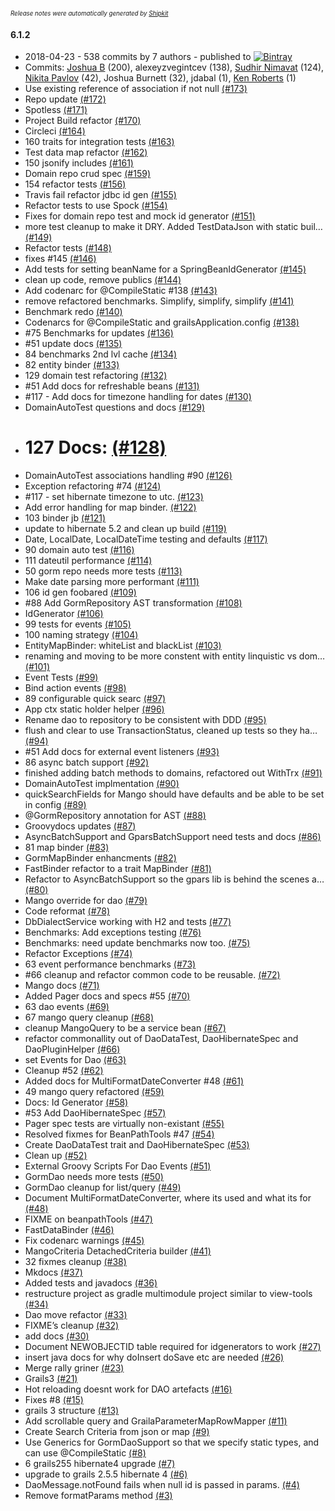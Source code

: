 <sup><sup>*Release notes were automatically generated by [Shipkit](http://shipkit.org/)*</sup></sup>

#### 6.1.2
 - 2018-04-23 - 538 commits by 7 authors - published to [![Bintray](https://img.shields.io/badge/Bintray-6.1.2-green.svg)](https://bintray.com/null/null/org.grails.plugins/6.1.2)
 - Commits: [Joshua B](https://github.com/basejump) (200), alexeyzvegintcev (138), [Sudhir Nimavat](https://github.com/snimavat) (124), [Nikita Pavlov](https://github.com/NickPavlov) (42), Joshua Burnett (32), jdabal (1), [Ken Roberts](https://github.com/ken-roberts) (1)
 - Use existing reference of association if not null [(#173)](https://github.com/yakworks/gorm-tools/pull/173)
 - Repo update [(#172)](https://github.com/yakworks/gorm-tools/pull/172)
 - Spotless [(#171)](https://github.com/yakworks/gorm-tools/pull/171)
 - Project Build refactor [(#170)](https://github.com/yakworks/gorm-tools/pull/170)
 - Circleci [(#164)](https://github.com/yakworks/gorm-tools/pull/164)
 - 160 traits for integration tests [(#163)](https://github.com/yakworks/gorm-tools/pull/163)
 - Test data map refactor [(#162)](https://github.com/yakworks/gorm-tools/pull/162)
 - 150 jsonify includes [(#161)](https://github.com/yakworks/gorm-tools/pull/161)
 - Domain repo crud spec [(#159)](https://github.com/yakworks/gorm-tools/pull/159)
 - 154 refactor tests [(#156)](https://github.com/yakworks/gorm-tools/pull/156)
 - Travis fail refactor jdbc id gen [(#155)](https://github.com/yakworks/gorm-tools/pull/155)
 - Refactor tests to use Spock [(#154)](https://github.com/yakworks/gorm-tools/issues/154)
 - Fixes for domain repo test and mock id generator [(#151)](https://github.com/yakworks/gorm-tools/pull/151)
 - more test cleanup to make it DRY. Added TestDataJson with static buil… [(#149)](https://github.com/yakworks/gorm-tools/pull/149)
 - Refactor tests [(#148)](https://github.com/yakworks/gorm-tools/pull/148)
 - fixes #145 [(#146)](https://github.com/yakworks/gorm-tools/pull/146)
 - Add tests for setting beanName for a SpringBeanIdGenerator [(#145)](https://github.com/yakworks/gorm-tools/issues/145)
 - clean up code, remove publics [(#144)](https://github.com/yakworks/gorm-tools/pull/144)
 - Add codenarc for @CompileStatic #138 [(#143)](https://github.com/yakworks/gorm-tools/pull/143)
 - remove refactored benchmarks. Simplify, simplify, simplify [(#141)](https://github.com/yakworks/gorm-tools/pull/141)
 - Benchmark redo [(#140)](https://github.com/yakworks/gorm-tools/pull/140)
 - Codenarcs for @CompileStatic and grailsApplication.config [(#138)](https://github.com/yakworks/gorm-tools/issues/138)
 - #75 Benchmarks for updates [(#136)](https://github.com/yakworks/gorm-tools/pull/136)
 - #51 update docs [(#135)](https://github.com/yakworks/gorm-tools/pull/135)
 - 84 benchmarks 2nd lvl cache [(#134)](https://github.com/yakworks/gorm-tools/pull/134)
 - 82 entity binder [(#133)](https://github.com/yakworks/gorm-tools/pull/133)
 - 129 domain test refactoring [(#132)](https://github.com/yakworks/gorm-tools/pull/132)
 - #51 Add docs for refreshable beans [(#131)](https://github.com/yakworks/gorm-tools/pull/131)
 - #117 - Add docs for timezone handling for dates [(#130)](https://github.com/yakworks/gorm-tools/pull/130)
 - DomainAutoTest questions and docs [(#129)](https://github.com/yakworks/gorm-tools/issues/129)
 - # 127 Docs: [(#128)](https://github.com/yakworks/gorm-tools/pull/128)
 - DomainAutoTest associations handling #90 [(#126)](https://github.com/yakworks/gorm-tools/pull/126)
 - Exception refactoring #74 [(#124)](https://github.com/yakworks/gorm-tools/pull/124)
 - #117 - set hibernate timezone to utc.  [(#123)](https://github.com/yakworks/gorm-tools/pull/123)
 - Add error handling for map binder. [(#122)](https://github.com/yakworks/gorm-tools/pull/122)
 - 103 binder jb [(#121)](https://github.com/yakworks/gorm-tools/pull/121)
 - update to hibernate 5.2 and clean up build [(#119)](https://github.com/yakworks/gorm-tools/pull/119)
 - Date, LocalDate, LocalDateTime testing and defaults [(#117)](https://github.com/yakworks/gorm-tools/issues/117)
 - 90 domain auto test [(#116)](https://github.com/yakworks/gorm-tools/pull/116)
 - 111 dateutil performance [(#114)](https://github.com/yakworks/gorm-tools/pull/114)
 - 50 gorm repo needs more tests [(#113)](https://github.com/yakworks/gorm-tools/pull/113)
 - Make date parsing more performant [(#111)](https://github.com/yakworks/gorm-tools/issues/111)
 - 106 id gen foobared [(#109)](https://github.com/yakworks/gorm-tools/pull/109)
 - #88 Add GormRepository AST transformation [(#108)](https://github.com/yakworks/gorm-tools/pull/108)
 - IdGenerator [(#106)](https://github.com/yakworks/gorm-tools/issues/106)
 - 99 tests for events [(#105)](https://github.com/yakworks/gorm-tools/pull/105)
 - 100 naming strategy [(#104)](https://github.com/yakworks/gorm-tools/pull/104)
 - EntityMapBinder: whiteList and blackList [(#103)](https://github.com/yakworks/gorm-tools/issues/103)
 - renaming and moving to be more constent with entity linquistic vs dom… [(#101)](https://github.com/yakworks/gorm-tools/pull/101)
 - Event Tests [(#99)](https://github.com/yakworks/gorm-tools/issues/99)
 - Bind action events [(#98)](https://github.com/yakworks/gorm-tools/pull/98)
 - 89 configurable quick searc [(#97)](https://github.com/yakworks/gorm-tools/pull/97)
 - App ctx static holder helper [(#96)](https://github.com/yakworks/gorm-tools/pull/96)
 - Rename dao to repository to be consistent with DDD [(#95)](https://github.com/yakworks/gorm-tools/pull/95)
 - flush and clear to use TransactionStatus, cleaned up tests so they ha… [(#94)](https://github.com/yakworks/gorm-tools/pull/94)
 - #51 Add docs for external event listeners [(#93)](https://github.com/yakworks/gorm-tools/pull/93)
 - 86 async batch support [(#92)](https://github.com/yakworks/gorm-tools/pull/92)
 - finished adding batch methods to domains, refactored out WithTrx [(#91)](https://github.com/yakworks/gorm-tools/pull/91)
 - DomainAutoTest implmentation  [(#90)](https://github.com/yakworks/gorm-tools/issues/90)
 - quickSearchFields for Mango should have defaults and be able to be set in config [(#89)](https://github.com/yakworks/gorm-tools/issues/89)
 - @GormRepository annotation for AST [(#88)](https://github.com/yakworks/gorm-tools/issues/88)
 - Groovydocs updates [(#87)](https://github.com/yakworks/gorm-tools/pull/87)
 - AsyncBatchSupport and GparsBatchSupport need tests and docs [(#86)](https://github.com/yakworks/gorm-tools/issues/86)
 - 81 map binder [(#83)](https://github.com/yakworks/gorm-tools/pull/83)
 - GormMapBinder enhancments [(#82)](https://github.com/yakworks/gorm-tools/issues/82)
 - FastBinder refactor to a trait MapBinder [(#81)](https://github.com/yakworks/gorm-tools/issues/81)
 - Refactor to AsyncBatchSupport so the gpars lib is behind the scenes a… [(#80)](https://github.com/yakworks/gorm-tools/pull/80)
 - Mango override for dao [(#79)](https://github.com/yakworks/gorm-tools/pull/79)
 - Code reformat [(#78)](https://github.com/yakworks/gorm-tools/pull/78)
 - DbDialectService working with H2 and tests [(#77)](https://github.com/yakworks/gorm-tools/issues/77)
 - Benchmarks: Add exceptions testing [(#76)](https://github.com/yakworks/gorm-tools/issues/76)
 - Benchmarks: need update benchmarks now too. [(#75)](https://github.com/yakworks/gorm-tools/issues/75)
 - Refactor Exceptions [(#74)](https://github.com/yakworks/gorm-tools/issues/74)
 - 63 event performance benchmarks [(#73)](https://github.com/yakworks/gorm-tools/pull/73)
 - #66 cleanup and refactor common code to be reusable. [(#72)](https://github.com/yakworks/gorm-tools/pull/72)
 - Mango docs [(#71)](https://github.com/yakworks/gorm-tools/pull/71)
 - Added Pager docs and specs #55 [(#70)](https://github.com/yakworks/gorm-tools/pull/70)
 - 63 dao events [(#69)](https://github.com/yakworks/gorm-tools/pull/69)
 - 67 mango query cleanup [(#68)](https://github.com/yakworks/gorm-tools/pull/68)
 - cleanup MangoQuery to be a service bean [(#67)](https://github.com/yakworks/gorm-tools/issues/67)
 - refactor commonallity out of DaoDataTest, DaoHibernateSpec and DaoPluginHelper [(#66)](https://github.com/yakworks/gorm-tools/issues/66)
 - set Events for Dao [(#63)](https://github.com/yakworks/gorm-tools/issues/63)
 - Cleanup #52 [(#62)](https://github.com/yakworks/gorm-tools/pull/62)
 - Added docs for MultiFormatDateConverter #48 [(#61)](https://github.com/yakworks/gorm-tools/pull/61)
 - 49 mango query refactored [(#59)](https://github.com/yakworks/gorm-tools/pull/59)
 - Docs: Id Generator [(#58)](https://github.com/yakworks/gorm-tools/issues/58)
 - #53 Add DaoHibernateSpec [(#57)](https://github.com/yakworks/gorm-tools/pull/57)
 - Pager spec tests are virtually non-existant [(#55)](https://github.com/yakworks/gorm-tools/issues/55)
 - Resolved fixmes for BeanPathTools #47 [(#54)](https://github.com/yakworks/gorm-tools/pull/54)
 - Create DaoDataTest trait and DaoHibernateSpec [(#53)](https://github.com/yakworks/gorm-tools/issues/53)
 - Clean up [(#52)](https://github.com/yakworks/gorm-tools/issues/52)
 - External Groovy Scripts For Dao Events [(#51)](https://github.com/yakworks/gorm-tools/issues/51)
 - GormDao needs more tests [(#50)](https://github.com/yakworks/gorm-tools/issues/50)
 - GormDao cleanup for list/query [(#49)](https://github.com/yakworks/gorm-tools/issues/49)
 - Document MultiFormatDateConverter, where its used and what its for [(#48)](https://github.com/yakworks/gorm-tools/issues/48)
 - FIXME on beanpathTools [(#47)](https://github.com/yakworks/gorm-tools/issues/47)
 - FastDataBinder [(#46)](https://github.com/yakworks/gorm-tools/issues/46)
 - Fix codenarc warnings [(#45)](https://github.com/yakworks/gorm-tools/pull/45)
 - MangoCriteria DetachedCriteria builder [(#41)](https://github.com/yakworks/gorm-tools/issues/41)
 - 32 fixmes cleanup [(#38)](https://github.com/yakworks/gorm-tools/pull/38)
 - Mkdocs [(#37)](https://github.com/yakworks/gorm-tools/pull/37)
 - Added tests and javadocs [(#36)](https://github.com/yakworks/gorm-tools/pull/36)
 - restructure project as gradle multimodule project similar to view-tools [(#34)](https://github.com/yakworks/gorm-tools/issues/34)
 - Dao move refactor [(#33)](https://github.com/yakworks/gorm-tools/pull/33)
 - FIXME’s cleanup [(#32)](https://github.com/yakworks/gorm-tools/issues/32)
 - add docs [(#30)](https://github.com/yakworks/gorm-tools/issues/30)
 - Document NEWOBJECTID table required for idgenerators to work [(#27)](https://github.com/yakworks/gorm-tools/issues/27)
 - insert java docs for why doInsert doSave etc are needed [(#26)](https://github.com/yakworks/gorm-tools/issues/26)
 - Merge rally griner [(#23)](https://github.com/yakworks/gorm-tools/pull/23)
 - Grails3 [(#21)](https://github.com/yakworks/gorm-tools/pull/21)
 - Hot reloading doesnt work for DAO artefacts [(#16)](https://github.com/yakworks/gorm-tools/issues/16)
 - Fixes #8 [(#15)](https://github.com/yakworks/gorm-tools/pull/15)
 - grails 3 structure [(#13)](https://github.com/yakworks/gorm-tools/pull/13)
 - Add scrollable query and GrailaParameterMapRowMapper [(#11)](https://github.com/yakworks/gorm-tools/pull/11)
 - Create Search Criteria from json or map [(#9)](https://github.com/yakworks/gorm-tools/issues/9)
 - Use Generics for GormDaoSupport so that we specify static types, and can use @CompileStatic [(#8)](https://github.com/yakworks/gorm-tools/issues/8)
 - 6 grails255 hibernate4 upgrade [(#7)](https://github.com/yakworks/gorm-tools/pull/7)
 - upgrade to grails 2.5.5 hibernate 4 [(#6)](https://github.com/yakworks/gorm-tools/issues/6)
 - DaoMessage.notFound fails when null id is passed in params. [(#4)](https://github.com/yakworks/gorm-tools/issues/4)
 - Remove formatParams method [(#3)](https://github.com/yakworks/gorm-tools/pull/3)

